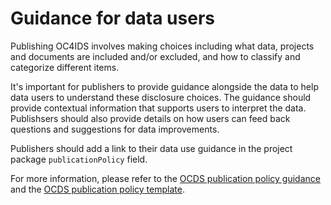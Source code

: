 # Guidance for data users

Publishing OC4IDS involves making choices including what data, projects and documents are included and/or excluded, and how to classify and categorize different items.

It's important for publishers to provide guidance alongside the data to help data users to understand these disclosure choices. The guidance should provide contextual information that supports users to interpret the data. Publishsers should also provide details on how users can feed back questions and suggestions for data improvements.

Publishers should add a link to their data use guidance in the project package `publicationPolicy` field.

For more information, please refer to the [OCDS publication policy guidance](https://standard.open-contracting.org/latest/en/implementation/publication_policy/) and the [OCDS publication policy template](https://www.open-contracting.org/resources/ocds-1-1-publication-policy-template/).  
